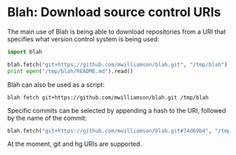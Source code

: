 # Blah: Download source control URIs

The main use of Blah is being able to download repositories from a URI that
specifies what version control system is being used:

```python
import blah

blah.fetch("git+https://github.com/mwilliamson/blah.git", "/tmp/blah")
print open("/tmp/blah/README.md").read()
```

Blah can also be used as a script:

```
blah fetch git+https://github.com/mwilliamson/blah.git /tmp/blah
```

Specific commits can be selected by appending a hash to the URI, followed by
the name of the commit:

```python
blah.fetch("git+https://github.com/mwilliamson/blah.git#74d69b4", "/tmp/blah")
```

At the moment, git and hg URIs are supported.

